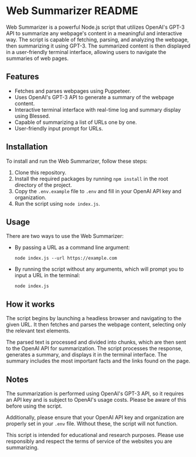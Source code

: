 # Web Summarizer README

Web Summarizer is a powerful Node.js script that utilizes OpenAI's GPT-3 API to summarize any webpage's content in a meaningful and interactive way. The script is capable of fetching, parsing, and analyzing the webpage, then summarizing it using GPT-3. The summarized content is then displayed in a user-friendly terminal interface, allowing users to navigate the summaries of web pages.

## Features

- Fetches and parses webpages using Puppeteer.
- Uses OpenAI's GPT-3 API to generate a summary of the webpage content.
- Interactive terminal interface with real-time log and summary display using Blessed.
- Capable of summarizing a list of URLs one by one.
- User-friendly input prompt for URLs.

## Installation

To install and run the Web Summarizer, follow these steps:

1. Clone this repository.
2. Install the required packages by running `npm install` in the root directory of the project.
3. Copy the `.env.example` file to `.env` and fill in your OpenAI API key and organization.
4. Run the script using `node index.js`.

## Usage

There are two ways to use the Web Summarizer:

- By passing a URL as a command line argument:
  ```
  node index.js --url https://example.com
  ```
- By running the script without any arguments, which will prompt you to input a URL in the terminal:
  ```
  node index.js
  ```

## How it works

The script begins by launching a headless browser and navigating to the given URL. It then fetches and parses the webpage content, selecting only the relevant text elements. 

The parsed text is processed and divided into chunks, which are then sent to the OpenAI API for summarization. The script processes the response, generates a summary, and displays it in the terminal interface. The summary includes the most important facts and the links found on the page.

## Notes

The summarization is performed using OpenAI's GPT-3 API, so it requires an API key and is subject to OpenAI's usage costs. Please be aware of this before using the script. 

Additionally, please ensure that your OpenAI API key and organization are properly set in your `.env` file. Without these, the script will not function.

This script is intended for educational and research purposes. Please use responsibly and respect the terms of service of the websites you are summarizing.
